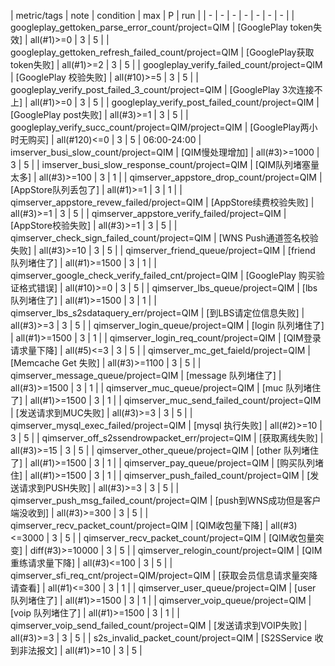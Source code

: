 | metric/tags | note | condition | max | P | run | 
| - | - | - | - | - | - | - |
| googleplay_gettoken_parse_error_count/project=QIM | [GooglePlay token失效] | all(#1)>=0 | 3 | 5 | 
| googleplay_gettoken_refresh_failed_count/project=QIM | [GooglePlay获取token失败] | all(#1)>=2 | 3 | 5 | 
| googleplay_verify_failed_count/project=QIM | [GooglePlay 校验失败] | all(#10)>=5 | 3 | 5 | 
| googleplay_verify_post_failed_3_count/project=QIM | [GooglePlay 3次连接不上] | all(#1)>=0 | 3 | 5 | 
| googleplay_verify_post_failed_count/project=QIM | [GooglePlay post失败] | all(#3)>=1 | 3 | 5 | 
| googleplay_verify_succ_count/project=QIM/project=QIM | [GooglePlay两小时无购买] | all(#120)<=0 | 3 | 5 | 06:00-24:00
| imserver_busi_slow_count/project=QIM | [QIM慢处理增加] | all(#3)>=1000 | 3 | 5 | 
| imserver_busi_slow_response_count/project=QIM | [QIM队列堵塞量太多] | all(#3)>=100 | 3 | 1 | 
| qimserver_appstore_drop_count/project=QIM | [AppStore队列丢包了] | all(#1)>=1 | 3 | 1 | 
| qimserver_appstore_revew_failed/project=QIM | [AppStore续费校验失败] | all(#3)>=1 | 3 | 5 | 
| qimserver_appstore_verify_failed/project=QIM | [AppStore校验失败] | all(#3)>=1 | 3 | 5 | 
| qimserver_check_sign_failed_count/project=QIM | [WNS Push通道签名校验失败] | all(#3)>=10 | 3 | 5 | 
| qimserver_friend_queue/project=QIM | [friend 队列堵住了] | all(#1)>=1500 | 3 | 1 | 
| qimserver_google_check_verify_failed_cnt/project=QIM | [GooglePlay 购买验证格式错误] | all(#10)>=0 | 3 | 5 | 
| qimserver_lbs_queue/project=QIM | [lbs 队列堵住了] | all(#1)>=1500 | 3 | 1 | 
| qimserver_lbs_s2sdataquery_err/project=QIM | [到LBS请定位信息失败] | all(#3)>=3 | 3 | 5 | 
| qimserver_login_queue/project=QIM | [login 队列堵住了] | all(#1)>=1500 | 3 | 1 | 
| qimserver_login_req_count/project=QIM | [QIM登录请求量下降] | all(#5)<=3 | 3 | 5 | 
| qimserver_mc_get_faield/project=QIM | [Memcache Get 失败] | all(#3)>=1100 | 3 | 5 | 
| qimserver_message_queue/project=QIM | [message 队列堵住了] | all(#3)>=1500 | 3 | 1 | 
| qimserver_muc_queue/project=QIM | [muc 队列堵住了] | all(#1)>=1500 | 3 | 1 | 
| qimserver_muc_send_failed_count/project=QIM | [发送请求到MUC失败] | all(#3)>=3 | 3 | 5 | 
| qimserver_mysql_exec_failed/project=QIM | [mysql 执行失败] | all(#2)>=10 | 3 | 5 | 
| qimserver_off_s2ssendrowpacket_err/project=QIM | [获取离线失败] | all(#3)>=15 | 3 | 5 | 
| qimserver_other_queue/project=QIM | [other 队列堵住了] | all(#1)>=1500 | 3 | 1 | 
| qimserver_pay_queue/project=QIM | [购买队列堵住] | all(#1)>=1500 | 3 | 1 | 
| qimserver_push_failed_count/project=QIM | [发送请求到PUSH失败] | all(#3)>=3 | 3 | 5 | 
| qimserver_push_msg_failed_count/project=QIM | [push到WNS成功但是客户端没收到] | all(#3)>=300 | 3 | 5 | 
| qimserver_recv_packet_count/project=QIM | [QIM收包量下降] | all(#3)<=3000 | 3 | 5 | 
| qimserver_recv_packet_count/project=QIM | [QIM收包量突变] | diff(#3)>=10000 | 3 | 5 | 
| qimserver_relogin_count/project=QIM | [QIM重练请求量下降] | all(#3)<=100 | 3 | 5 | 
| qimserver_sfi_req_cnt/project=QIM/project=QIM | [获取会员信息请求量突降 请查看] | all(#1)<=300 | 3 | 1 | 
| qimserver_user_queue/project=QIM | [user 队列堵住了] | all(#1)>=1500 | 3 | 1 | 
| qimserver_voip_queue/project=QIM | [voip 队列堵住了] | all(#1)>=1500 | 3 | 1 | 
| qimserver_voip_send_failed_count/project=QIM | [发送请求到VOIP失败] | all(#3)>=3 | 3 | 5 | 
| s2s_invalid_packet_count/project=QIM | [S2SService 收到非法报文] | all(#1)>=10 | 3 | 5 | 

